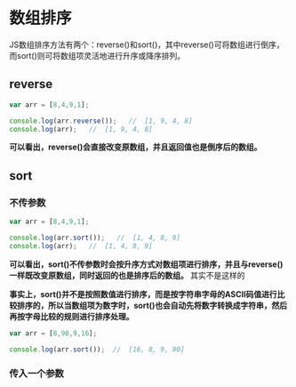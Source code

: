 # 数组排序

JS数组排序方法有两个：reverse()和sort()，其中reverse()可将数组进行倒序，而sort()则可将数组项灵活地进行升序或降序排列。

## reverse

```js
var arr = [8,4,9,1];

console.log(arr.reverse());   //  [1, 9, 4, 8]
console.log(arr);   //  [1, 9, 4, 8]
```

**可以看出，reverse()会直接改变原数组，并且返回值也是倒序后的数组。**

## sort

### 不传参数

```js
var arr = [8,4,9,1];

console.log(arr.sort());   //  [1, 4, 8, 9]
console.log(arr);   //  [1, 4, 8, 9]
```

**可以看出，sort()不传参数时会按升序方式对数组项进行排序，并且与reverse()一样既改变原数组，同时返回的也是排序后的数组。** 其实不是这样的

**事实上，sort()并不是按照数值进行排序，而是按字符串字母的ASCII码值进行比较排序的，所以当数组项为数字时，sort()也会自动先将数字转换成字符串，然后再按字母比较的规则进行排序处理。**

```js
var arr = [8,90,9,16];

console.log(arr.sort());  //  [16, 8, 9, 90]
```

### 传入一个参数


